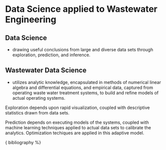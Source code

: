 Data Science applied to Wastewater Engineering
====================

## Data Science
- drawing useful conclusions from large and diverse data
sets through exploration, prediction, and inference.

## Wastewater Data Science
- utilizes analytic knowledge,
encapsulated in methods of numerical linear algebra and differential equations, and
empirical data, captured from operating waste water treatment systems, to build and refine
models of actual operating systems.

Exploration depends upon rapid visualization, coupled with  descriptive statistics drawn from data sets.

Prediction depends on executing models of the systems, coupled with machine learning techniques applied to actual data sets to calibrate the analytics.  Optimization techiques are applied in this adaptive model.

{ bibliography %}
